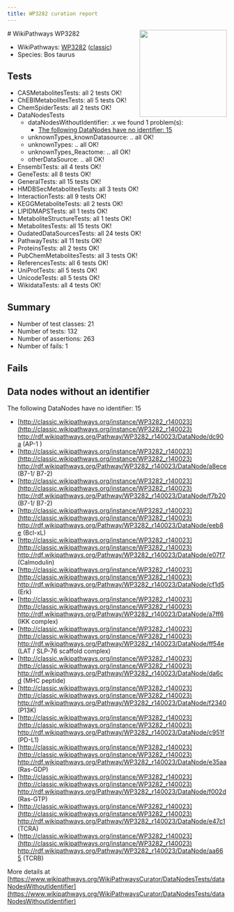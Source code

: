 ```yaml
---
title: WP3282 curation report
---
```


<img style="float: right; width: 200px" src="https://upload.wikimedia.org/wikipedia/commons/thumb/8/83/Wplogo_with_text_500.png/640px-Wplogo_with_text_500.png" />
# WikiPathways WP3282

* WikiPathways: [WP3282](https://wikipathways.org/pathways/WP3282) ([classic](https://classic.wikipathways.org/instance/WP3282))
* Species: Bos taurus
## Tests
* CASMetabolitesTests: all 2 tests OK!
* ChEBIMetabolitesTests: all 5 tests OK!
* ChemSpiderTests: all 2 tests OK!
* DataNodesTests
    * dataNodesWithoutIdentifier: .x we found 1 problem(s):
        * [The following DataNodes have no identifier: 15](#8792c495)
    * unknownTypes_knownDatasource: .. all OK!
    * unknownTypes: .. all OK!
    * unknownTypes_Reactome: .. all OK!
    * otherDataSource: .. all OK!
* EnsemblTests: all 4 tests OK!
* GeneTests: all 8 tests OK!
* GeneralTests: all 15 tests OK!
* HMDBSecMetabolitesTests: all 3 tests OK!
* InteractionTests: all 9 tests OK!
* KEGGMetaboliteTests: all 2 tests OK!
* LIPIDMAPSTests: all 1 tests OK!
* MetaboliteStructureTests: all 1 tests OK!
* MetabolitesTests: all 15 tests OK!
* OudatedDataSourcesTests: all 24 tests OK!
* PathwayTests: all 11 tests OK!
* ProteinsTests: all 2 tests OK!
* PubChemMetabolitesTests: all 3 tests OK!
* ReferencesTests: all 6 tests OK!
* UniProtTests: all 5 tests OK!
* UnicodeTests: all 5 tests OK!
* WikidataTests: all 4 tests OK!


## Summary

* Number of test classes: 21
* Number of tests: 132
* Number of assertions: 263
* Number of fails: 1

## Fails

<a name="8792c495" />

## Data nodes without an identifier

The following DataNodes have no identifier: 15

* [http://classic.wikipathways.org/instance/WP3282_r140023](http://classic.wikipathways.org/instance/WP3282_r140023) http://rdf.wikipathways.org/Pathway/WP3282_r140023/DataNode/dc90a (AP-1 )
* [http://classic.wikipathways.org/instance/WP3282_r140023](http://classic.wikipathways.org/instance/WP3282_r140023) http://rdf.wikipathways.org/Pathway/WP3282_r140023/DataNode/a8ece (B7-1/ B7-2)
* [http://classic.wikipathways.org/instance/WP3282_r140023](http://classic.wikipathways.org/instance/WP3282_r140023) http://rdf.wikipathways.org/Pathway/WP3282_r140023/DataNode/f7b20 (B7-1/ B7-2)
* [http://classic.wikipathways.org/instance/WP3282_r140023](http://classic.wikipathways.org/instance/WP3282_r140023) http://rdf.wikipathways.org/Pathway/WP3282_r140023/DataNode/eeb8e (Bcl-xL)
* [http://classic.wikipathways.org/instance/WP3282_r140023](http://classic.wikipathways.org/instance/WP3282_r140023) http://rdf.wikipathways.org/Pathway/WP3282_r140023/DataNode/e07f7 (Calmodulin)
* [http://classic.wikipathways.org/instance/WP3282_r140023](http://classic.wikipathways.org/instance/WP3282_r140023) http://rdf.wikipathways.org/Pathway/WP3282_r140023/DataNode/cf1d5 (Erk)
* [http://classic.wikipathways.org/instance/WP3282_r140023](http://classic.wikipathways.org/instance/WP3282_r140023) http://rdf.wikipathways.org/Pathway/WP3282_r140023/DataNode/a7ff6 (IKK complex)
* [http://classic.wikipathways.org/instance/WP3282_r140023](http://classic.wikipathways.org/instance/WP3282_r140023) http://rdf.wikipathways.org/Pathway/WP3282_r140023/DataNode/ff54e (LAT / SLP-76 scaffold complex)
* [http://classic.wikipathways.org/instance/WP3282_r140023](http://classic.wikipathways.org/instance/WP3282_r140023) http://rdf.wikipathways.org/Pathway/WP3282_r140023/DataNode/da6cd (MHC peptide)
* [http://classic.wikipathways.org/instance/WP3282_r140023](http://classic.wikipathways.org/instance/WP3282_r140023) http://rdf.wikipathways.org/Pathway/WP3282_r140023/DataNode/f2340 (P13K)
* [http://classic.wikipathways.org/instance/WP3282_r140023](http://classic.wikipathways.org/instance/WP3282_r140023) http://rdf.wikipathways.org/Pathway/WP3282_r140023/DataNode/c951f (PD-L1)
* [http://classic.wikipathways.org/instance/WP3282_r140023](http://classic.wikipathways.org/instance/WP3282_r140023) http://rdf.wikipathways.org/Pathway/WP3282_r140023/DataNode/e35aa (Ras-GDP)
* [http://classic.wikipathways.org/instance/WP3282_r140023](http://classic.wikipathways.org/instance/WP3282_r140023) http://rdf.wikipathways.org/Pathway/WP3282_r140023/DataNode/f002d (Ras-GTP)
* [http://classic.wikipathways.org/instance/WP3282_r140023](http://classic.wikipathways.org/instance/WP3282_r140023) http://rdf.wikipathways.org/Pathway/WP3282_r140023/DataNode/e47c1 (TCRA)
* [http://classic.wikipathways.org/instance/WP3282_r140023](http://classic.wikipathways.org/instance/WP3282_r140023) http://rdf.wikipathways.org/Pathway/WP3282_r140023/DataNode/aa665 (TCRB)


More details at [https://www.wikipathways.org/WikiPathwaysCurator/DataNodesTests/dataNodesWithoutIdentifier](https://www.wikipathways.org/WikiPathwaysCurator/DataNodesTests/dataNodesWithoutIdentifier)

